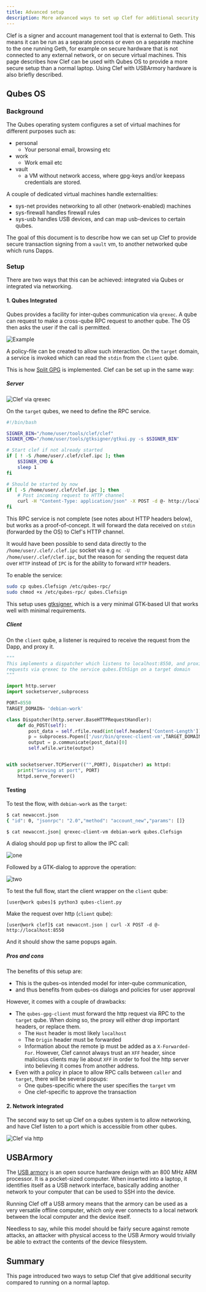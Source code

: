 ```yaml
---
title: Advanced setup
description: More advanced ways to set up Clef for additional security
---
```


Clef is a signer and account management tool that is external to Geth. This means it can be run as a separate process or even on a separate machine to the one running Geth, for example on secure hardware that is not connected to any external network, or on secure virtual machines.
This page describes how Clef can be used with Qubes OS to provide a more secure setup than a normal laptop. Using Clef with USBArmory hardware is also briefly described.

## Qubes OS

### Background

The Qubes operating system configures a set of virtual machines for different purposes such as:

- personal
  - Your personal email, browsing etc
- work
  - Work email etc
- vault
  - a VM without network access, where gpg-keys and/or keepass credentials are stored.

A couple of dedicated virtual machines handle externalities:

- sys-net provides networking to all other (network-enabled) machines
- sys-firewall handles firewall rules
- sys-usb handles USB devices, and can map usb-devices to certain qubes.

The goal of this document is to describe how we can set up Clef to provide secure transaction signing from a `vault` vm, to another networked qube which runs Dapps.

### Setup

There are two ways that this can be achieved: integrated via Qubes or integrated via networking.

#### 1. Qubes Integrated

Qubes provides a facility for inter-qubes communication via `qrexec`. A qube can request to make a cross-qube RPC request to another qube. The OS then asks the user if the call is permitted.

![Example](assets/qrexec-example.png)

A policy-file can be created to allow such interaction. On the `target` domain, a service is invoked which can read the `stdin` from the `client` qube.

This is how [Split GPG](https://www.qubes-os.org/doc/split-gpg/) is implemented. Clef can be set up in the same way:

##### Server

![Clef via qrexec](/assets/clef_qubes_qrexec.png)

On the `target` qubes, we need to define the RPC service.

```bash
#!/bin/bash

SIGNER_BIN="/home/user/tools/clef/clef"
SIGNER_CMD="/home/user/tools/gtksigner/gtkui.py -s $SIGNER_BIN"

# Start clef if not already started
if [ ! -S /home/user/.clef/clef.ipc ]; then
	$SIGNER_CMD &
	sleep 1
fi

# Should be started by now
if [ -S /home/user/.clef/clef.ipc ]; then
    # Post incoming request to HTTP channel
	curl -H "Content-Type: application/json" -X POST -d @- http://localhost:8550 2>/dev/null
fi

```

This RPC service is not complete (see notes about HTTP headers below), but works as a proof-of-concept. It will forward the data received on `stdin` (forwarded by the OS) to Clef's HTTP channel.

It would have been possible to send data directly to the `/home/user/.clef/.clef.ipc` socket via e.g `nc -U /home/user/.clef/clef.ipc`, but the reason for sending the request data over `HTTP` instead of `IPC` is for the ability to forward `HTTP` headers.

To enable the service:

```bash
sudo cp qubes.Clefsign /etc/qubes-rpc/
sudo chmod +x /etc/qubes-rpc/ qubes.Clefsign
```

This setup uses [gtksigner](https://github.com/holiman/gtksigner), which is a very minimal GTK-based UI that works well with minimal requirements.

##### Client

On the `client` qube, a listener is required to receive the request from the Dapp, and proxy it.

```python
"""
This implements a dispatcher which listens to localhost:8550, and proxies
requests via qrexec to the service qubes.EthSign on a target domain
"""

import http.server
import socketserver,subprocess

PORT=8550
TARGET_DOMAIN= 'debian-work'

class Dispatcher(http.server.BaseHTTPRequestHandler):
    def do_POST(self):
        post_data = self.rfile.read(int(self.headers['Content-Length']))
        p = subprocess.Popen(['/usr/bin/qrexec-client-vm',TARGET_DOMAIN,'qubes.Clefsign'],stdin=subprocess.PIPE, stdout=subprocess.PIPE)
        output = p.communicate(post_data)[0]
        self.wfile.write(output)


with socketserver.TCPServer(("",PORT), Dispatcher) as httpd:
    print("Serving at port", PORT)
    httpd.serve_forever()
```

#### Testing

To test the flow, with `debian-work` as the `target`:

```bash
$ cat newaccnt.json
{ "id": 0, "jsonrpc": "2.0","method": "account_new","params": []}

$ cat newaccnt.json| qrexec-client-vm debian-work qubes.Clefsign
```

A dialog should pop up first to allow the IPC call:

![one](qubes_newaccount-1.png)

Followed by a GTK-dialog to approve the operation:

![two](qubes_newaccount-2.png)

To test the full flow, start the client wrapper on the `client` qube:

```
[user@work qubes]$ python3 qubes-client.py
```

Make the request over http (`client` qube):

```
[user@work clef]$ cat newaccnt.json | curl -X POST -d @- http://localhost:8550
```

And it should show the same popups again.

##### Pros and cons

The benefits of this setup are:

- This is the qubes-os intended model for inter-qube communication,
- and thus benefits from qubes-os dialogs and policies for user approval

However, it comes with a couple of drawbacks:

- The `qubes-gpg-client` must forward the http request via RPC to the `target` qube. When doing so, the proxy
  will either drop important headers, or replace them.
  - The `Host` header is most likely `localhost`
  - The `Origin` header must be forwarded
  - Information about the remote ip must be added as a `X-Forwarded-For`. However, Clef cannot always trust an `XFF` header,
    since malicious clients may lie about `XFF` in order to fool the http server into believing it comes from another address.
- Even with a policy in place to allow RPC calls between `caller` and `target`, there will be several popups:
  - One qubes-specific where the user specifies the `target` vm
  - One clef-specific to approve the transaction

#### 2. Network integrated

The second way to set up Clef on a qubes system is to allow networking, and have Clef listen to a port which is accessible from other qubes.

![Clef via http](clef_qubes_http.png)

## USBArmory

The [USB armory](https://inversepath.com/usbarmory) is an open source hardware design with an 800 MHz ARM processor. It is a pocket-sized computer. When inserted into a laptop, it identifies itself as a USB network interface, basically adding another network to your computer that can be used to SSH into the device.

Running Clef off a USB armory means that the armory can be used as a very versatile offline computer, which only ever connects to a local network between the local computer and the device itself.

Needless to say, while this model should be fairly secure against remote attacks, an attacker with physical access to the USB Armory would trivially be able to extract the contents of the device filesystem.

## Summary

This page introduced two ways to setup Clef that give additional security compared to running on a normal laptop.
